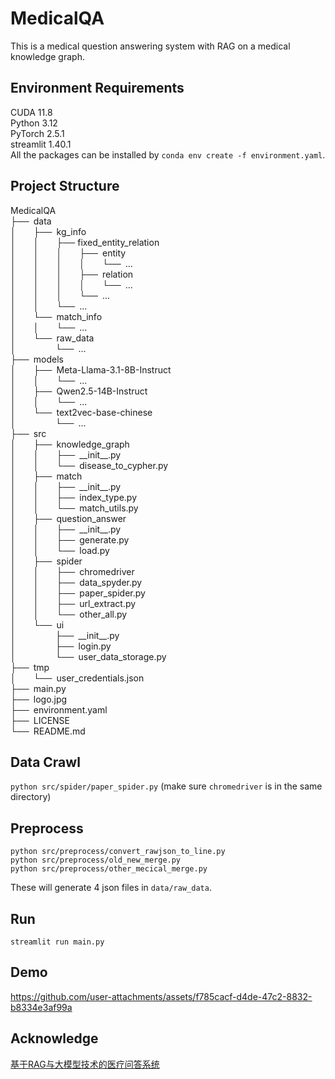 # MedicalQA
This is a medical question answering system with RAG on a medical knowledge graph.

## Environment Requirements
CUDA 11.8  
Python 3.12  
PyTorch 2.5.1  
streamlit 1.40.1  
All the packages can be installed by `conda env create -f environment.yaml`.

## Project Structure
MedicalQA  
├──&ensp;data  
│&ensp;&ensp;&ensp;&ensp;├──&ensp;kg_info  
│&ensp;&ensp;&ensp;&ensp;│&ensp;&ensp;&ensp;&ensp;├── fixed_entity_relation  
│&ensp;&ensp;&ensp;&ensp;│&ensp;&ensp;&ensp;&ensp;│&ensp;&ensp;&ensp;&ensp;├──&ensp;entity  
│&ensp;&ensp;&ensp;&ensp;│&ensp;&ensp;&ensp;&ensp;│&ensp;&ensp;&ensp;&ensp;│&ensp;&ensp;&ensp;&ensp;└──&ensp;...  
│&ensp;&ensp;&ensp;&ensp;│&ensp;&ensp;&ensp;&ensp;│&ensp;&ensp;&ensp;&ensp;├──&ensp;relation  
│&ensp;&ensp;&ensp;&ensp;│&ensp;&ensp;&ensp;&ensp;│&ensp;&ensp;&ensp;&ensp;│&ensp;&ensp;&ensp;&ensp;└──&ensp;...  
│&ensp;&ensp;&ensp;&ensp;│&ensp;&ensp;&ensp;&ensp;│&ensp;&ensp;&ensp;&ensp;└──&ensp;...  
│&ensp;&ensp;&ensp;&ensp;│&ensp;&ensp;&ensp;&ensp;└──&ensp;...  
│&ensp;&ensp;&ensp;&ensp;└──&ensp;match_info  
│&ensp;&ensp;&ensp;&ensp;│&ensp;&ensp;&ensp;&ensp;└──&ensp;...  
│&ensp;&ensp;&ensp;&ensp;└──&ensp;raw_data  
│&ensp;&ensp;&ensp;&ensp;&ensp;&ensp;&ensp;&ensp;&ensp;└──&ensp;...  
├──&ensp;models  
│&ensp;&ensp;&ensp;&ensp;├──&ensp;Meta-Llama-3.1-8B-Instruct  
│&ensp;&ensp;&ensp;&ensp;│&ensp;&ensp;&ensp;&ensp;└──&ensp;...  
│&ensp;&ensp;&ensp;&ensp;├──&ensp;Qwen2.5-14B-Instruct  
│&ensp;&ensp;&ensp;&ensp;│&ensp;&ensp;&ensp;&ensp;└──&ensp;...  
│&ensp;&ensp;&ensp;&ensp;└──&ensp;text2vec-base-chinese  
│&ensp;&ensp;&ensp;&ensp;&ensp;&ensp;&ensp;&ensp;&ensp;└──&ensp;...  
├──&ensp;src  
│&ensp;&ensp;&ensp;&ensp;├──&ensp;knowledge_graph  
│&ensp;&ensp;&ensp;&ensp;│&ensp;&ensp;&ensp;&ensp;├──&ensp;\_\_init\_\_.py  
│&ensp;&ensp;&ensp;&ensp;│&ensp;&ensp;&ensp;&ensp;└──&ensp;disease_to_cypher.py  
│&ensp;&ensp;&ensp;&ensp;├──&ensp;match  
│&ensp;&ensp;&ensp;&ensp;│&ensp;&ensp;&ensp;&ensp;├──&ensp;\_\_init\_\_.py  
│&ensp;&ensp;&ensp;&ensp;│&ensp;&ensp;&ensp;&ensp;├──&ensp;index_type.py  
│&ensp;&ensp;&ensp;&ensp;│&ensp;&ensp;&ensp;&ensp;└──&ensp;match_utils.py  
│&ensp;&ensp;&ensp;&ensp;├──&ensp;question_answer  
│&ensp;&ensp;&ensp;&ensp;│&ensp;&ensp;&ensp;&ensp;├──&ensp;\_\_init\_\_.py  
│&ensp;&ensp;&ensp;&ensp;│&ensp;&ensp;&ensp;&ensp;├──&ensp;generate.py  
│&ensp;&ensp;&ensp;&ensp;│&ensp;&ensp;&ensp;&ensp;└──&ensp;load.py  
│&ensp;&ensp;&ensp;&ensp;├──&ensp;spider  
│&ensp;&ensp;&ensp;&ensp;│&ensp;&ensp;&ensp;&ensp;├──&ensp;chromedriver  
│&ensp;&ensp;&ensp;&ensp;│&ensp;&ensp;&ensp;&ensp;├──&ensp;data_spyder.py  
│&ensp;&ensp;&ensp;&ensp;│&ensp;&ensp;&ensp;&ensp;├──&ensp;paper_spider.py  
│&ensp;&ensp;&ensp;&ensp;│&ensp;&ensp;&ensp;&ensp;├──&ensp;url_extract.py  
│&ensp;&ensp;&ensp;&ensp;│&ensp;&ensp;&ensp;&ensp;└──&ensp;other_all.py  
│&ensp;&ensp;&ensp;&ensp;└──&ensp;ui  
│&ensp;&ensp;&ensp;&ensp;&ensp;&ensp;&ensp;&ensp;&ensp;├──&ensp;\_\_init\_\_.py  
│&ensp;&ensp;&ensp;&ensp;&ensp;&ensp;&ensp;&ensp;&ensp;├──&ensp;login.py  
│&ensp;&ensp;&ensp;&ensp;&ensp;&ensp;&ensp;&ensp;&ensp;└──&ensp;user_data_storage.py  
├──&ensp;tmp  
│&ensp;&ensp;&ensp;&ensp;└──&ensp;user_credentials.json  
├──&ensp;main.py  
├──&ensp;logo.jpg  
├──&ensp;environment.yaml  
├──&ensp;LICENSE  
└──&ensp;README.md  

## Data Crawl
`python src/spider/paper_spider.py` (make sure `chromedriver` is in the same directory)  

## Preprocess  
`python src/preprocess/convert_rawjson_to_line.py`  
`python src/preprocess/old_new_merge.py`  
`python src/preprocess/other_mecical_merge.py`  

These will generate 4 json files in `data/raw_data`.
## Run
`streamlit run main.py`

## Demo
https://github.com/user-attachments/assets/f785cacf-d4de-47c2-8832-b8334e3af99a

## Acknowledge
[基于RAG与大模型技术的医疗问答系统](https://github.com/honeyandme/RAGQnASystem)

